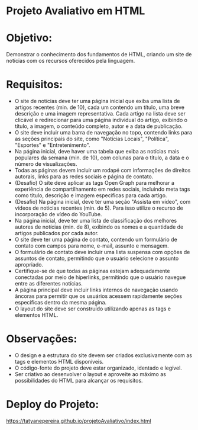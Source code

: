 # Projeto Avaliativo em HTML


# Objetivo:
Demonstrar o conhecimento dos fundamentos de HTML, criando um site de notícias com os recursos oferecidos pela linguagem.


# Requisitos:
- O site de notícias deve ter uma página inicial que exiba uma lista de artigos recentes (min. de 10), cada um contendo um título, uma breve descrição e uma imagem representativa.
Cada artigo na lista deve ser clicável e redirecionar para uma página individual do artigo, exibindo o título, a imagem, o conteúdo completo, autor e a data de publicação.
- O site deve incluir uma barra de navegação no topo, contendo links para as seções principais do site, como "Notícias Locais", "Política", "Esportes" e "Entretenimento".
- Na página inicial, deve haver uma tabela que exiba as notícias mais populares da semana (min. de 10), com colunas para o título, a data e o número de visualizações.
- Todas as páginas devem incluir um rodapé com informações de direitos autorais, links para as redes sociais e página de contato.
- (Desafio) O site deve aplicar as tags Open Graph para melhorar a experiência de compartilhamento em redes sociais, incluindo meta tags como título, descrição e imagem específicas para cada artigo.
- (Desafio) Na página inicial, deve ter uma seção "Assista em vídeo", com vídeos de noticias recentes (min. de 5). Para isso utilize o recurso de incorporação de vídeo do YouTube.
- Na página inicial, deve ter uma lista de classificação dos melhores autores de notícias (min. de 8), exibindo os nomes e a quantidade de artigos publicados por cada autor.
- O site deve ter uma página de contato, contendo um formulário de contato com campos para nome, e-mail, assunto e mensagem.
- O formulário de contato deve incluir uma lista suspensa com opções de assuntos de contato, permitindo que o usuário selecione o assunto apropriado.
- Certifique-se de que todas as páginas estejam adequadamente conectadas por meio de hiperlinks, permitindo que o usuário navegue entre as diferentes notícias.
- A página principal deve incluir links internos de navegação usando âncoras para permitir que os usuários acessem rapidamente seções específicas dentro da mesma página.
- O layout do site deve ser construído utilizando apenas as tags e elementos HTML.

# Observações:
- O design e a estrutura do site devem ser criados exclusivamente com as tags e elementos HTML disponíveis.
- O código-fonte do projeto deve estar organizado, identado e legível.
- Ser criativo ao desenvolver o layout e aproveite ao máximo as possibilidades do HTML para alcançar os requisitos.

# Deploy do Projeto:

https://tatyanepereira.github.io/projetoAvaliativo/index.html
